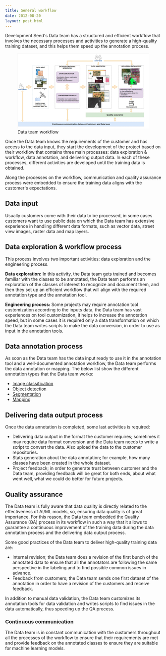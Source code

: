 ```yaml
---
title: General workflow
date: 2012-08-20
layout: post.html
---
```


Development Seed's Data team has a structured and efficient workflow that involves the necessary processes and activities to generate a high-quality training dataset, and this helps them speed up the annotation process.

<figure class="align-center">
 <img src="/assets/images/data_team_workflow_qa.jpg"/>
 <figcaption>Data team workflow</figcaption>
</figure>
 
Once the Data team knows the requirements of the customer and has access to the data input, they start the development of the project based on their workflow that contains three main processes: data exploration & workflow, data annotation, and delivering output data. In each of these processes, different activities are developed until the training data is obtained.
 
Along the processes on the workflow, communication and quality assurance process were embedded to ensure the training data aligns with the customer's expectations.
 
## Data input
 
Usually customers come with their data to be processed, in some cases customers want to use public data on which the Data team has extensive experience in handling different data formats, such as vector data, street view images, raster data and map layers.
 
## Data exploration & workflow process
 
This process involves two important activities: data exploration and the engineering process.
 
**Data exploration:**
In this activity, the Data team gets trained and becomes familiar with the classes to be annotated, the Data team performs an exploration of the classes of interest to recognize and document them, and then they set up an efficient workflow that will align with the required annotation type and the annotation tool.
 
**Engineering process:**
Some projects may require annotation tool customization according to the inputs data, the Data team has vast experiences on tool customization, it helps to increase the annotation speed, but in some cases it is required only a data transformation on which the Data team writes scripts to make the data conversion, in order to use as input in the annotation tools.
 
## Data annotation process
 
As soon as the Data team has the data input ready to use it in the annotation tool and a well-documented annotation workflow, the Data team performs the data annotation or mapping. The below list show the different annotation types that the Data team works:
 
- [Image classification](/../annotation-type/image-classification/)
- [Object detection](/../annotation-type/object-detection/)
- [Segmentation](/../annotation-type/segmentation/)
- [Mapping](/../mapping/mapping/)
 
## Delivering data output process
 
Once the data annotation is completed, some last activities is required:
 
- Delivering data output in the format the customer requires; sometimes it may require data format conversion and the Data team needs to write a script to convert the data. Also upload the data to the customer repositories.
- Stats generation about the data annotation; for example, how many classes have been created in the whole dataset.
- Project feedback; in order to generate trust between customer and the Data team, providing feedback will be great for both ends, about what went well, what we could do better for future projects.

## Quality assurance

The Data team is fully aware that data quality is directly related to the effectiveness of AI/ML models, so, ensuring data quality is of great importance. For this reason, the Data team embedded the Quality Assurance (QA) process in its workflow in such a way that it allows to guarantee a continuous improvement of the training data during the data annotation process and the delivering data output process.

Some good practices of the Data team to deliver high-quality training data are:


- Internal revision; the Data team does a revision of the first bunch of the annotated data to ensure that all the annotators are following the same perspective in the labeling and to find possible common issues in advance.
- Feedback from customers; the Data team sends one first dataset of the annotation in order to have a revision of the customers and receive feedback.

In addition to manual data validation, the Data team customizes its annotation tools for data validation and writes scripts to find issues in the data automatically, thus speeding up the QA process.

### Continuous communication

The Data team is in constant communication with the customers throughout all the processes of the workflow to ensure that their requirements are met and provide feedback on the annotated classes to ensure they are suitable for machine learning models.